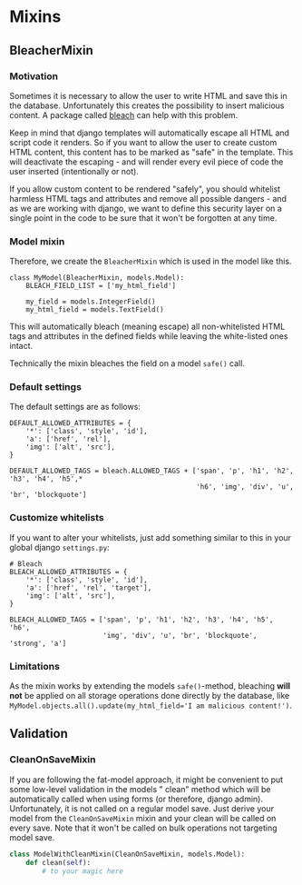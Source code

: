 # Mixins

## BleacherMixin

### Motivation

Sometimes it is necessary to allow the user to write HTML and save this in the database. Unfortunately this creates the
possibility to insert malicious content. A package called [bleach](https://pypi.org/project/bleach) can help with this
problem.

Keep in mind that django templates will automatically escape all HTML and script code it renders. So if you want to
allow the user to create custom HTML content, this content has to be marked as "safe" in the template. This will
deactivate the escaping - and will render every evil piece of code the user inserted (intentionally or not).

If you allow custom content to be rendered "safely", you should whitelist harmless HTML tags and attributes and remove
all possible dangers - and as we are working with django, we want to define this security layer on a single point in the
code to be sure that it won't be forgotten at any time.

### Model mixin

Therefore, we create the `BleacherMixin` which is used in the model like this.

```
class MyModel(BleacherMixin, models.Model):
    BLEACH_FIELD_LIST = ['my_html_field']

    my_field = models.IntegerField()
    my_html_field = models.TextField()
```

This will automatically bleach (meaning escape) all non-whitelisted HTML tags and attributes in the defined fields while
leaving the white-listed ones intact.

Technically the mixin bleaches the field on a model `safe()` call.

### Default settings

The default settings are as follows:

```
DEFAULT_ALLOWED_ATTRIBUTES = {
    '*': ['class', 'style', 'id'],
    'a': ['href', 'rel'],
    'img': ['alt', 'src'],
}

DEFAULT_ALLOWED_TAGS = bleach.ALLOWED_TAGS + ['span', 'p', 'h1', 'h2', 'h3', 'h4', 'h5',*
                                              'h6', 'img', 'div', 'u', 'br', 'blockquote']
```

### Customize whitelists

If you want to alter your whitelists, just add something similar to this in your global django `settings.py`:

```
# Bleach
BLEACH_ALLOWED_ATTRIBUTES = {
    '*': ['class', 'style', 'id'],
    'a': ['href', 'rel', 'target'],
    'img': ['alt', 'src'],
}

BLEACH_ALLOWED_TAGS = ['span', 'p', 'h1', 'h2', 'h3', 'h4', 'h5', 'h6',
                       'img', 'div', 'u', 'br', 'blockquote', 'strong', 'a']

```

### Limitations

As the mixin works by extending the models `safe()`-method, bleaching **will not** be applied on all storage operations
done directly by the database, like `MyModel.objects.all().update(my_html_field='I am malicious content!')`.

## Validation

### CleanOnSaveMixin

If you are following the fat-model approach, it might be convenient to put some low-level validation in the models "
clean" method which will be automatically called when using forms (or therefore, django admin). Unfortunately, it is not
called on a regular model save. Just derive your model from the `CleanOnSaveMixin` mixin and your clean will be called
on every save. Note that it won't be called on bulk operations not targeting model save.

````python
class ModelWithCleanMixin(CleanOnSaveMixin, models.Model):
    def clean(self):
        # to your magic here
````
